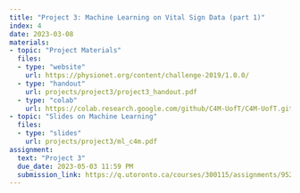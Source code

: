```yaml
---
title: "Project 3: Machine Learning on Vital Sign Data (part 1)"
index: 4
date: 2023-03-08
materials:
- topic: "Project Materials"
  files: 
  - type: "website"
    url: https://physionet.org/content/challenge-2019/1.0.0/
  - type: "handout"
    url: projects/project3/project3_handout.pdf
  - type: "colab"
    url: https://colab.research.google.com/github/C4M-UofT/C4M-UofT.github.io/blob/master/projects/project3/Project_3.ipynb
- topic: "Slides on Machine Learning"
  files:
  - type: "slides"
    url: projects/project3/ml_c4m.pdf
assignment:
  text: "Project 3"
  due_date: 2023-05-03 11:59 PM
  submission_link: https://q.utoronto.ca/courses/300115/assignments/952808
---
```

